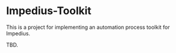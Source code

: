 # Impedius-Toolkit

This is a project for implementing an automation process toolkit for Impedius.

TBD.
